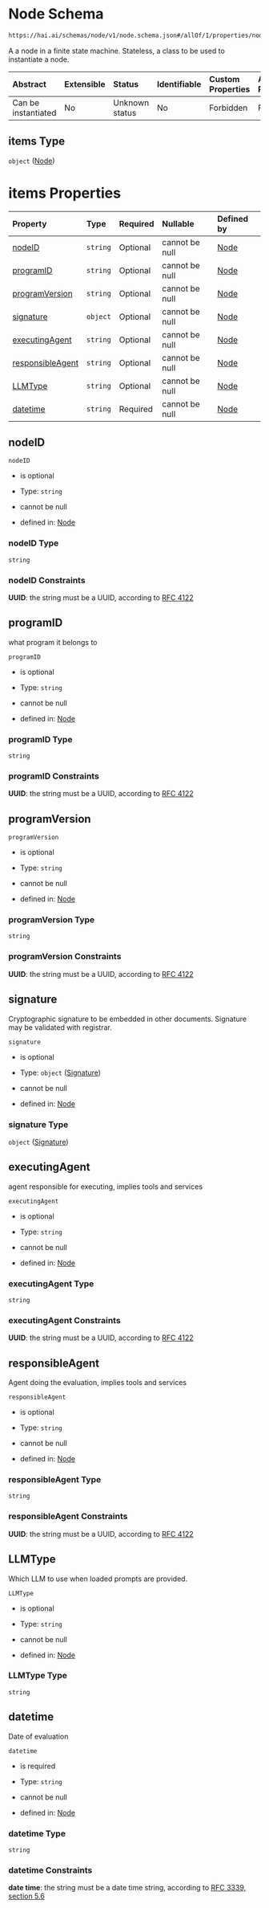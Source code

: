 # Node Schema

```txt
https://hai.ai/schemas/node/v1/node.schema.json#/allOf/1/properties/nodes/items
```

A a node in a finite state machine. Stateless, a class to be used to instantiate a node.

| Abstract            | Extensible | Status         | Identifiable | Custom Properties | Additional Properties | Access Restrictions | Defined In                                                                                   |
| :------------------ | :--------- | :------------- | :----------- | :---------------- | :-------------------- | :------------------ | :------------------------------------------------------------------------------------------- |
| Can be instantiated | No         | Unknown status | No           | Forbidden         | Forbidden             | none                | [program.schema.json\*](../../schemas/program/v1/program.schema.json "open original schema") |

## items Type

`object` ([Node](program-allof-1-properties-nodes-node.md))

# items Properties

| Property                              | Type     | Required | Nullable       | Defined by                                                                                                                            |
| :------------------------------------ | :------- | :------- | :------------- | :------------------------------------------------------------------------------------------------------------------------------------ |
| [nodeID](#nodeid)                     | `string` | Optional | cannot be null | [Node](node-properties-nodeid.md "https://hai.ai/schemas/node/v1/node.schema.json#/properties/nodeID")                                |
| [programID](#programid)               | `string` | Optional | cannot be null | [Node](node-properties-programid.md "https://hai.ai/schemas/node/v1/node.schema.json#/properties/programID")                          |
| [programVersion](#programversion)     | `string` | Optional | cannot be null | [Node](node-properties-programversion.md "https://hai.ai/schemas/node/v1/node.schema.json#/properties/programVersion")                |
| [signature](#signature)               | `object` | Optional | cannot be null | [Node](header-properties-signature-1.md "https://hai.ai/schemas/components/signature/v1/signature.schema.json#/properties/signature") |
| [executingAgent](#executingagent)     | `string` | Optional | cannot be null | [Node](node-properties-executingagent.md "https://hai.ai/schemas/node/v1/node.schema.json#/properties/executingAgent")                |
| [responsibleAgent](#responsibleagent) | `string` | Optional | cannot be null | [Node](node-properties-responsibleagent.md "https://hai.ai/schemas/node/v1/node.schema.json#/properties/responsibleAgent")            |
| [LLMType](#llmtype)                   | `string` | Optional | cannot be null | [Node](node-properties-llmtype.md "https://hai.ai/schemas/node/v1/node.schema.json#/properties/LLMType")                              |
| [datetime](#datetime)                 | `string` | Required | cannot be null | [Node](node-properties-datetime.md "https://hai.ai/schemas/node/v1/node.schema.json#/properties/datetime")                            |

## nodeID



`nodeID`

*   is optional

*   Type: `string`

*   cannot be null

*   defined in: [Node](node-properties-nodeid.md "https://hai.ai/schemas/node/v1/node.schema.json#/properties/nodeID")

### nodeID Type

`string`

### nodeID Constraints

**UUID**: the string must be a UUID, according to [RFC 4122](https://tools.ietf.org/html/rfc4122 "check the specification")

## programID

what program it belongs to

`programID`

*   is optional

*   Type: `string`

*   cannot be null

*   defined in: [Node](node-properties-programid.md "https://hai.ai/schemas/node/v1/node.schema.json#/properties/programID")

### programID Type

`string`

### programID Constraints

**UUID**: the string must be a UUID, according to [RFC 4122](https://tools.ietf.org/html/rfc4122 "check the specification")

## programVersion



`programVersion`

*   is optional

*   Type: `string`

*   cannot be null

*   defined in: [Node](node-properties-programversion.md "https://hai.ai/schemas/node/v1/node.schema.json#/properties/programVersion")

### programVersion Type

`string`

### programVersion Constraints

**UUID**: the string must be a UUID, according to [RFC 4122](https://tools.ietf.org/html/rfc4122 "check the specification")

## signature

Cryptographic signature to be embedded in other documents. Signature may be validated with registrar.

`signature`

*   is optional

*   Type: `object` ([Signature](header-properties-signature-1.md))

*   cannot be null

*   defined in: [Node](header-properties-signature-1.md "https://hai.ai/schemas/components/signature/v1/signature.schema.json#/properties/signature")

### signature Type

`object` ([Signature](header-properties-signature-1.md))

## executingAgent

agent responsible for executing, implies tools and services

`executingAgent`

*   is optional

*   Type: `string`

*   cannot be null

*   defined in: [Node](node-properties-executingagent.md "https://hai.ai/schemas/node/v1/node.schema.json#/properties/executingAgent")

### executingAgent Type

`string`

### executingAgent Constraints

**UUID**: the string must be a UUID, according to [RFC 4122](https://tools.ietf.org/html/rfc4122 "check the specification")

## responsibleAgent

Agent doing the evaluation, implies tools and services

`responsibleAgent`

*   is optional

*   Type: `string`

*   cannot be null

*   defined in: [Node](node-properties-responsibleagent.md "https://hai.ai/schemas/node/v1/node.schema.json#/properties/responsibleAgent")

### responsibleAgent Type

`string`

### responsibleAgent Constraints

**UUID**: the string must be a UUID, according to [RFC 4122](https://tools.ietf.org/html/rfc4122 "check the specification")

## LLMType

Which LLM to use when loaded prompts are provided.

`LLMType`

*   is optional

*   Type: `string`

*   cannot be null

*   defined in: [Node](node-properties-llmtype.md "https://hai.ai/schemas/node/v1/node.schema.json#/properties/LLMType")

### LLMType Type

`string`

## datetime

Date of evaluation

`datetime`

*   is required

*   Type: `string`

*   cannot be null

*   defined in: [Node](node-properties-datetime.md "https://hai.ai/schemas/node/v1/node.schema.json#/properties/datetime")

### datetime Type

`string`

### datetime Constraints

**date time**: the string must be a date time string, according to [RFC 3339, section 5.6](https://tools.ietf.org/html/rfc3339 "check the specification")
